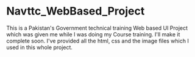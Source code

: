 # Navttc_WebBased_Project
This is a Pakistan's Government technical training Web based UI Project which was given me while I was doing my Course training. I'll make it complete soon.
I've provided all the html, css and the image files which I used in this whole project.
